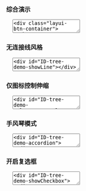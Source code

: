 <h3 lay-toc="{id: 'examples', level: 2, hot: true}" class="layui-hide">综合演示</h3>


<pre class="layui-code" lay-options="{preview: true, text: {preview: '综合演示'}, codeStyle: 'height: 535px;', layout: ['preview', 'code'], tools: ['full']}">
  <textarea>
<div class="layui-btn-container">
  <button type="button" class="layui-btn layui-btn-sm" lay-on="getChecked">获取选中节点数据</button>
  <button type="button" class="layui-btn layui-btn-sm" lay-on="setChecked">勾选指定节点</button>
  <button type="button" class="layui-btn layui-btn-sm" lay-on="reload">重载实例</button>
</div>
 
<div id="ID-tree-demo"></div>

<!-- import layui -->
<script>
layui.use(function(){
  var tree = layui.tree;
  var layer = layui.layer;
  var util = layui.util;
 
  // 模拟数据
  var data = [{title:'A-1',id:1,field:'name1',checked:true,spread:true,children:[{title:'B-1-1 可允许跳转',id:3,field:'name11',href:'',children:[{title:'C-1-1-3',id:23,field:'',children:[{title:'D-1-1-3-1',id:24,field:'',children:[{title:'E-1-1-3-1-1',id:30,field:''},{title:'E-1-1-3-1-2',id:31,field:''}]}]},{title:'C-1-1-1',id:7,field:'',children:[{title:'D-1-1-1-1 可允许跳转',id:15,field:'',href:''}]},{title:'C-1-1-2',id:8,field:'',children:[{title:'D-1-1-2-1',id:32,field:''}]}]},{title:'B-1-2',id:4,spread:true,children:[{title:'C-1-2-1',id:9,field:'',disabled:true},{title:'C-1-2-2',id:10,field:''}]},{title:'B-1-3',id:20,field:'',children:[{title:'C-1-3-1',id:21,field:''},{title:'C-1-3-2',id:22,field:''}]}]},{title:'A-2',id:2,field:'',spread:true,children:[{title:'B-2-1',id:5,field:'',spread:true,children:[{title:'C-2-1-1',id:11,field:''},{title:'C-2-1-2',id:12,field:''}]},{title:'B-2-2',id:6,field:'',children:[{title:'C-2-2-1',id:13,field:''},{title:'C-2-2-2',id:14,field:'',disabled:true}]}]},{title:'A-3',id:16,field:'',children:[{title:'B-3-1',id:17,field:'',fixed:true,children:[{title:'C-3-1-1',id:18,field:''},{title:'C-3-1-2',id:19,field:''}]},{title:'B-3-2',id:27,field:'',children:[{title:'C-3-2-1',id:28,field:''},{title:'C-3-2-2',id:29,field:''}]}]}];

  // 渲染
  tree.render({
    elem: '#ID-tree-demo',
    data: data,
    showCheckbox: true,  // 是否显示复选框
    id: 'demo-id-1',
    isJump: true, // 是否允许点击节点时弹出新窗口跳转
    click: function(obj){
      var data = obj.data;  //获取当前点击的节点数据
      layer.msg('状态：'+ obj.state + '<br>节点数据：' + JSON.stringify(data));
    }
  });

  // 按钮事件
  util.event('lay-on', {
    getChecked: function(othis){
      var checkedData = tree.getChecked('demo-id-1'); // 获取选中节点的数据
      
      layer.alert(JSON.stringify(checkedData), {shade:0});
      console.log(checkedData);
    },
    setChecked: function(){
      tree.setChecked('demo-id-1', [12, 16]); // 勾选对应 id 值的节点
    },
    reload: function(){
      tree.reload('demo-id-1', {}); // 重载实例
    }
  });
  
});
</script>
  </textarea>
</pre>

<h3 id="demo-showLine" lay-toc="{level: 2}" class="ws-anchor ws-bold">无连接线风格</h3>

<pre class="layui-code" lay-options="{preview: true, layout: ['preview', 'code'], tools: ['full']}">
  <textarea>
<div id="ID-tree-demo-showLine"></div>

<!-- import layui -->
<script>
layui.use(function(){
  var tree = layui.tree;

  // 模拟数据
  var data = [{title:'江西',id:1,children:[{title:'南昌',id:1000,children:[{title:'青山湖区',id:10001},{title:'高新区',id:10002}]},{title:'九江',id:1001},{title:'赣州',id:1002}]},{title:'广西',id:2,children:[{title:'南宁',id:2000},{title:'桂林',id:2001}]},{title:'陕西',id:3,children:[{title:'西安',id:3000},{title:'延安',id:3001}]},{title:'山西',id:3,children:[{title:'太原',id:4000},{title:'长治',id:4001}]}];

  // 渲染
  tree.render({
    elem: '#ID-tree-demo-showLine',
    data: data,
    showLine: false  // 是否开启连接线
  });
});
</script>
  </textarea>
</pre>

<h3 id="demo-icon-stretch" lay-toc="{level: 2}" class="ws-anchor ws-bold">仅图标控制伸缩</h3>

<pre class="layui-code" lay-options="{preview: true, layout: ['preview', 'code'], tools: ['full']}">
  <textarea>
<div id="ID-tree-demo-onlyIconControl"></div>

<!-- import layui -->
<script>
layui.use(function(){
  var tree = layui.tree;
  var layer = layui.layer;

  // 模拟数据
  var data = [{title:'江西',id:1,children:[{title:'南昌',id:1000,children:[{title:'青山湖区',id:10001},{title:'高新区',id:10002}]},{title:'九江',id:1001},{title:'赣州',id:1002}]},{title:'广西',id:2,children:[{title:'南宁',id:2000},{title:'桂林',id:2001}]},{title:'陕西',id:3,children:[{title:'西安',id:3000},{title:'延安',id:3001}]},{title:'山西',id:3,children:[{title:'太原',id:4000},{title:'长治',id:4001}]}];

  // 渲染
  tree.render({
    elem: '#ID-tree-demo-onlyIconControl',
    data: data,
    onlyIconControl: true,  // 是否仅允许节点左侧图标控制展开收缩
    click: function(obj){
      layer.msg(JSON.stringify(obj.data));
    }
  });
  
});
</script>
  </textarea>
</pre>

<h3 id="demo-accordion" lay-toc="{level: 2}" class="ws-anchor ws-bold">手风琴模式</h3>

<pre class="layui-code" lay-options="{preview: true, layout: ['preview', 'code'], tools: ['full']}">
  <textarea>
<div id="ID-tree-demo-accordion"></div>

<!-- import layui -->
<script>
layui.use(function(){
  var tree = layui.tree;

  // 渲染
  tree.render({
    elem: '#ID-tree-demo-accordion',
    data: [{
      title: '优秀',
      children: [{
        title: '80 ~ 90'
      },{
        title: '90 ~ 100'
      }]
    },{
      title: '良好',
      children: [{
        title: '70 ~ 80'
      },{
        title: '60 ~ 70'
      }]
    },{
      title: '一般',
      children: [{
        title: '0 ~ 60'
      }]
    }],
    accordion: true 
  });
});
</script>
  </textarea>
</pre>

<h3 id="demo-checkbox" lay-toc="{level: 2}" class="ws-anchor ws-bold">开启复选框</h3>

<pre class="layui-code" lay-options="{preview: true, layout: ['preview', 'code'], tools: ['full']}">
  <textarea>
<div id="ID-tree-demo-showCheckbox"></div>

<!-- import layui -->
<script>
layui.use(function(){
  var tree = layui.tree;
 
  // 模拟数据
  var data = [{title:'早餐',id:1,children:[{title:'拌粉',id:5},{title:'蒸饺',id:6},{title:'豆浆',id:7}]},{title:'午餐',id:2,checked:true,children:[{title:'藜蒿炒腊肉',id:8},{title:'西湖醋鱼',id:9},{title:'小白菜',id:10},{title:'海带排骨汤',id:11}]},{title:'晚餐',id:3,children:[{title:'红烧肉',id:12,fixed:true},{title:'番茄炒蛋',id:13}]},{title:'夜宵',id:4,children:[{title:'小龙虾',id:14,checked:true},{title:'香辣蟹',id:15,disabled:true},{title:'烤鱿鱼',id:16}]}];

  // 渲染
  tree.render({
    elem: '#ID-tree-demo-showCheckbox',
    data: data,
    showCheckbox: true,
    edit: ['add', 'update', 'del'] // 开启节点的右侧操作图标
  });
});
</script>
  </textarea>
</pre>